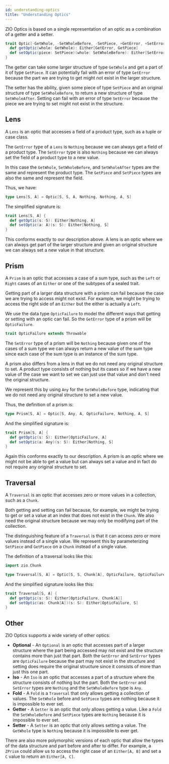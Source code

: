 ```yaml
---
id: understanding-optics
title: "Understanding Optics"
---
```


ZIO Optics is based on a single representation of an optic as a combination of a getter and a setter.

```scala mdoc
trait Optic[-GetWhole, -SetWholeBefore, -SetPiece, +GetError, +SetError, +GetPiece, +SetWholeAfter] {
  def getOptic(whole: GetWhole): Either[GetError, GetPiece]
  def setOptic(piece: SetPiece)(whole: SetWholeBefore): Either[SetError, SetWholeAfter]
}
```

The getter can take some larger structure of type `GetWhole` and get a part of it of type `GetPiece`. It can potentially fail with an error of type `GetError` because the part we are trying to get might not exist in the larger structure.

The setter has the ability, given some piece of type `SetPiece` and an original structure of type `SetWholeBefore`, to return a new structure of type `SetWholeAfter`. Setting can fail with an error of type `SetError` because the piece we are trying to set might not exist in the structure.

## Lens

A `Lens` is an optic that accesses a field of a product type, such as a tuple or case class.

The `GetError` type of a `Lens` is `Nothing` because we can always get a field of a product type. The `SetError` type is also `Nothing` because we can always set the field of a product type to a new value.

In this case the `GetWhole`, `SetWholeBefore`, and `SetWholeAfter` types are the same and represent the product type. The `GetPiece` and `SetPiece` types are also the same and represent the field.

Thus, we have:

```scala mdoc
type Lens[S, A] = Optic[S, S, A, Nothing, Nothing, A, S]
```

The simplified signature is:

```scala mdoc:nest
trait Lens[S, A] {
  def getOptic(s: S): Either[Nothing, A]
  def setOptic(a: A)(s: S): Either[Nothing, S]
}
```

This conforms exactly to our description above. A lens is an optic where we can always get part of the larger structure and given an original structure we can always set a new value in that structure.

## Prism

A `Prism` is an optic that accesses a case of a sum type, such as the `Left` or `Right` cases of an `Either` or one of the subtypes of a sealed trait.

Getting part of a larger data structure with a prism can fail because the case we are trying to access might not exist. For example, we might be trying to access the right side of an `Either` but the either is actually a `Left`.

We use the data type `OpticFailure` to model the different ways that getting or setting with an optic can fail. So the `GetError` type of a prism will be `OpticFailure`.

```scala mdoc
trait OpticFailure extends Throwable
```

The `SetError` type of a prism will be `Nothing` because given one of the cases of a sum type we can always return a new value of the sum type since each case of the sum type is an instance of the sum type.

A prism also differs from a lens in that we do not need any original structure to set. A product type consists of nothing but its cases so if we have a new value of the case we want to set we can just use that value and don't need the original structure.

We represent this by using `Any` for the `SetWholeBefore` type, indicating that we do not need any original structure to set a new value.

Thus, the definition of a prism is:

```scala mdoc
type Prism[S, A] = Optic[S, Any, A, OpticFailure, Nothing, A, S]
```

And the simplified signature is:

```scala mdoc:nest
trait Prism[S, A] {
  def getOptic(s: S): Either[OpticFailure, A]
  def setOptic(a: Any)(s: S): Either[Nothing, S]
}
```

Again this conforms exactly to our description. A prism is an optic where we might not be able to get a value but can always set a value and in fact do not require any original structure to set.

## Traversal

A `Traversal` is an optic that accesses zero or more values in a collection, such as a `Chunk`.

Both getting and setting can fail because, for example, we might be trying to get or set a value at an index that does not exist in the `Chunk`. We also need the original structure because we may only be modifying part of the collection.

The distinguishing feature of a `Traversal` is that it can access zero or more values instead of a single value. We represent this by parameterizing `SetPiece` and `GetPiece` on a `Chunk` instead of a single value.

The definition of a traversal looks like this:

```scala mdoc
import zio.Chunk

type Traversal[S, A] = Optic[S, S, Chunk[A], OpticFailure, OpticFailure, Chunk[A], S]
```

And the simplified signature looks like this:

```scala mdoc:nest
trait Traversal[S, A] {
  def getOptic(s: S): Either[OpticFailure, Chunk[A]]
  def setOptic(as: Chunk[A])(s: S): Either[OpticFailure, S]
}
```

## Other

ZIO Optics supports a wide variety of other optics:

* **Optional** - An `Optional` is an optic that accesses part of a larger structure where the part being accessed may not exist and the structure contains more than just that part. Both the `GetError` and `SetError` types are `OpticFailure` because the part may not exist in the structure and setting does require the original structure since it consists of more than just this one part.
* **Iso** - An `Iso` is an optic that accesses a part of a structure where the structure consists of nothing but the part. Both the `GetError` and `SetError` types are `Nothing` and the `SetWholeBefore` type is `Any`.
* **Fold** - A `Fold` is a `Traversal` that only allows getting a collection of values. The `SetWhole` before and `SetPiece` types are nothing because it is impossible to ever set.
* **Getter** - A `Getter` is an optic that only allows getting a value. Like a `Fold` the `SetWholeBefore` and `SetPiece` types are `Nothing` because it is impossible to ever set.
* **Setter** - A `Setter` is an optic that only allows setting a value. The `GetWhole` type is `Nothing` because it is impossible to ever get.

There are also more polymorphic versions of each optic that allow the types of the data structure and part before and after to differ. For example, a `ZPrism` could allow us to access the right case of an `Either[A, B]` and set a `C` value to return an `Either[A, C]`.
